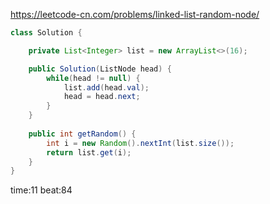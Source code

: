 
<https://leetcode-cn.com/problems/linked-list-random-node/>

```java
class Solution {

    private List<Integer> list = new ArrayList<>(16);

    public Solution(ListNode head) {
        while(head != null) {
            list.add(head.val);
            head = head.next;
        }
    }
    
    public int getRandom() {
        int i = new Random().nextInt(list.size());
        return list.get(i);
    }
}
```

time:11 beat:84

